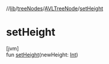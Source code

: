 //[lib](../../../Documentation)/[treeNodes](../index.md)/[AVLTreeNode](index.md)/[setHeight](set-height.md)

# setHeight

[jvm]\
fun [setHeight](set-height.md)(newHeight: [Int](https://kotlinlang.org/api/latest/jvm/stdlib/kotlin/-int/index.html))
